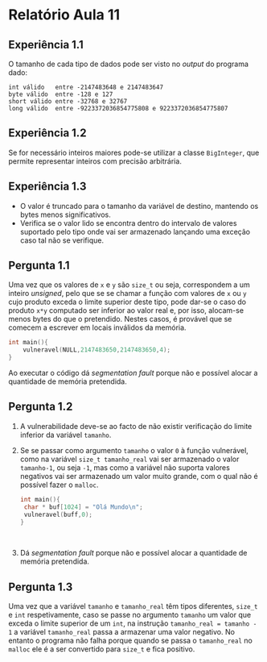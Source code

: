 # Relatório Aula 11

## Experiência 1.1 
O tamanho de cada tipo de dados pode ser visto no _output_ do programa dado:
```
int válido   entre -2147483648 e 2147483647
byte válido  entre -128 e 127
short válido entre -32768 e 32767
long válido  entre -9223372036854775808 e 9223372036854775807
```

## Experiência 1.2

Se for necessário inteiros maiores pode-se utilizar a classe `BigInteger`, que permite representar inteiros com precisão arbitrária. 

## Experiência 1.3

- O valor é truncado para o tamanho da variável de destino, mantendo os bytes menos significativos. 
- Verifica se o valor lido se encontra dentro do intervalo de valores suportado pelo tipo onde vai ser armazenado lançando uma exceção caso tal não se verifique. 

## Pergunta 1.1

Uma vez que os valores de `x` e `y` são `size_t` ou seja, correspondem a um inteiro _unsigned_, pelo que se se chamar a função com valores de `x` ou `y` cujo produto exceda o limite superior deste tipo, pode dar-se o caso do produto `x*y` computado ser inferior ao valor real e, por isso, alocam-se menos bytes do que o pretendido. Nestes casos, é provável que se comecem a escrever em locais inválidos da memória.

```c
int main(){
	vulneravel(NULL,2147483650,2147483650,4);
}
```

Ao executar o código dá _segmentation fault_ porque não e possível alocar a quantidade de memória pretendida. 

## Pergunta 1.2

1. A vulnerabilidade deve-se ao facto de não existir verificação do limite inferior da variável `tamanho`. 

2. Se se passar como argumento `tamanho` o valor `0` à função vulnerável, como na variável `size_t tamanho_real` vai ser armazenado o valor `tamanho-1`, ou seja `-1`, mas como a variável não suporta valores negativos vai ser armazenado um valor muito grande, com o qual não é possível fazer o `malloc`. 

   ``` c
   int main(){
   	char * buf[1024] = "Olá Mundo\n";
   	vulneravel(buff,0);
   }
   ```

   ​

3. Dá _segmentation fault_ porque não e possível alocar a quantidade de memória pretendida. 

## Pergunta 1.3

Uma vez que a variável `tamanho` e `tamanho_real` têm tipos diferentes, `size_t` e `int` respetivamente, caso se passe no argumento `tamanho` um valor que exceda o limite superior de um `int`, na instrução `tamanho_real = tamanho - 1`  a variável `tamanho_real` passa a armazenar uma valor negativo. No entanto o programa não falha porque quando se passa o `tamanho_real` no `malloc` ele é a ser convertido para `size_t` e fica positivo. 